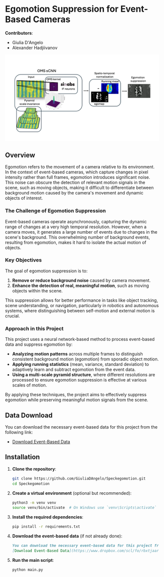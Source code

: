 # Egomotion Suppression for Event-Based Cameras

**Contributors**:
- Giulia D'Angelo
- Alexander Hadjiivanov



![pipeline](https://github.com/GiuliaDAngelo/Speckegomotion/blob/main/images/egomotion.png)


## Overview

Egomotion refers to the movement of a camera relative to its environment.
In the context of event-based cameras, which capture changes in pixel intensity rather than full frames, egomotion introduces significant noise.
This noise can obscure the detection of relevant motion signals in the scene, such as moving objects, making it difficult to differentiate between background motion caused by the camera's movement and dynamic objects of interest.

### The Challenge of Egomotion Suppression

Event-based cameras operate asynchronously, capturing the dynamic range of changes at a very high temporal resolution. However, when a camera moves, it generates a large number of events due to changes in the scene's background. This overwhelming number of background events, resulting from egomotion, makes it hard to isolate the actual motion of objects.

### Key Objectives

The goal of egomotion suppression is to:
1. **Remove or reduce background noise** caused by camera movement.
2. **Enhance the detection of real, meaningful motion**, such as moving objects within the scene.

This suppression allows for better performance in tasks like object tracking, scene understanding, or navigation, particularly in robotics and autonomous systems, where distinguishing between self-motion and external motion is crucial.

### Approach in this Project

This project uses a neural network-based method to process event-based data and suppress egomotion by:
- **Analyzing motion patterns** across multiple frames to distinguish consistent background motion (egomotion) from sporadic object motion.
- **Applying running statistics** (mean, variance, standard deviation) to adaptively learn and subtract egomotion from the event data.
- **Using a multi-scale pyramid structure**, where different resolutions are processed to ensure egomotion suppression is effective at various scales of motion.

By applying these techniques, the project aims to effectively suppress egomotion while preserving meaningful motion signals from the scene.

## Data Download

You can download the necessary event-based data for this project from the following link:

- [Download Event-Based Data](https://www.dropbox.com/scl/fo/rbxtjaar1evhe6vnvrp7e/AC-g2YvSKrYdmbHqVuExflM?rlkey=jrdj1qmwnj9gkdyqmdwz9aguo&st=ucpl34q4&dl=0)

## Installation

1. **Clone the repository**:
    ```sh
    git clone https://github.com/GiuliaDAngelo/Speckegomotion.git
    cd Speckegomotion
    ```

2. **Create a virtual environment** (optional but recommended):
    ```sh
    python3 -m venv venv
    source venv/bin/activate  # On Windows use `venv\Scripts\activate`
    ```

3. **Install the required dependencies**:
    ```sh
    pip install -r requirements.txt
    ```

4. **Download the event-based data** (if not already done):
    ```markdown
    You can download the necessary event-based data for this project from the following link:
    [Download Event-Based Data](https://www.dropbox.com/scl/fo/rbxtjaar1evhe6vnvrp7e/AC-g2YvSKrYdmbHqVuExflM?rlkey=jrdj1qmwnj9gkdyqmdwz9aguo&st=ucpl34q4&dl=0)
    ```

5. **Run the main script**:
    ```sh
    python main.py
    ```

